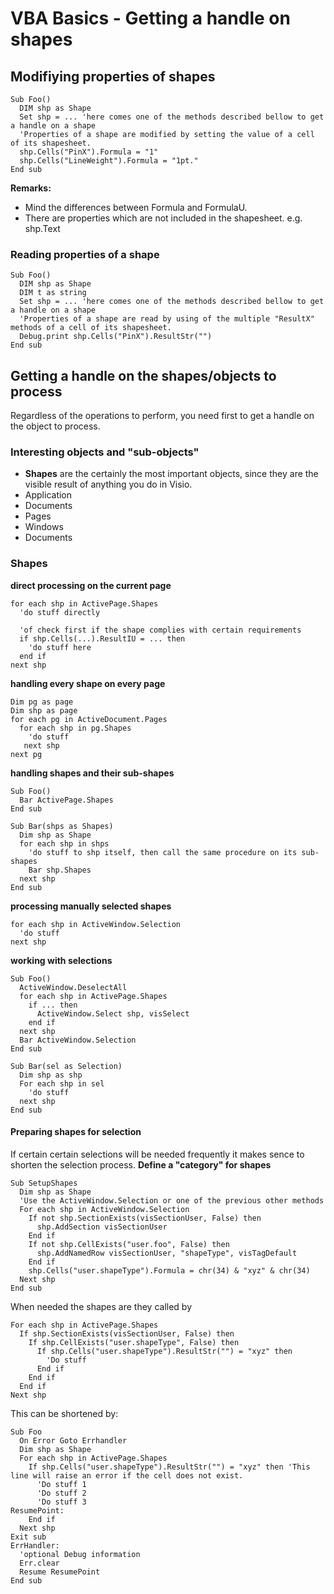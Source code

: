 # VBA Basics - Getting a handle on shapes
## Modifiying properties of shapes
```VBA
Sub Foo()
  DIM shp as Shape
  Set shp = ... 'here comes one of the methods described bellow to get a handle on a shape
  'Properties of a shape are modified by setting the value of a cell of its shapesheet.
  shp.Cells("PinX").Formula = "1"
  shp.Cells("LineWeight").Formula = "1pt."
End sub
```
**Remarks:**
- Mind the differences between Formula and FormulaU.
- There are properties which are not included in the shapesheet. e.g. shp.Text
### Reading properties of a shape
```VBA
Sub Foo()
  DIM shp as Shape
  DIM t as string
  Set shp = ... 'here comes one of the methods described bellow to get a handle on a shape
  'Properties of a shape are read by using of the multiple "ResultX" methods of a cell of its shapesheet.
  Debug.print shp.Cells("PinX").ResultStr("")
End sub
```

## Getting a handle on the shapes/objects to process
Regardless of the operations to perform, you need first to get a handle on the object to process.

### Interesting objects and "sub-objects"
- **Shapes** are the certainly the most important objects, since they are the visible result of anything you do in Visio.
- Application
- Documents
- Pages
- Windows
- Documents

### Shapes
**direct processing on the current page**
```VBA
for each shp in ActivePage.Shapes
  'do stuff directly
  
  'of check first if the shape complies with certain requirements
  if shp.Cells(...).ResultIU = ... then
    'do stuff here
  end if
next shp
```
**handling every shape on every page**
```VBA
Dim pg as page
Dim shp as page
for each pg in ActiveDocument.Pages
  for each shp in pg.Shapes
    'do stuff
   next shp
next pg
```
**handling shapes and their sub-shapes**
```VBA
Sub Foo()
  Bar ActivePage.Shapes
End sub

Sub Bar(shps as Shapes)
  Dim shp as Shape
  for each shp in shps
    'do stuff to shp itself, then call the same procedure on its sub-shapes
    Bar shp.Shapes
  next shp
End sub
```
**processing manually selected shapes**
```VBA
for each shp in ActiveWindow.Selection
  'do stuff
next shp
```
**working with selections**
```VBA
Sub Foo()
  ActiveWindow.DeselectAll
  for each shp in ActivePage.Shapes
    if ... then
      ActiveWindow.Select shp, visSelect
    end if
  next shp
  Bar ActiveWindow.Selection
End sub

Sub Bar(sel as Selection)
  Dim shp as shp
  For each shp in sel
    'do stuff
  next shp
End sub
```

#### Preparing shapes for selection
If certain certain selections will be needed frequently it makes sence to shorten the selection process.
**Define a "category" for shapes**
```VBA
Sub SetupShapes
  Dim shp as Shape
  'Use the ActiveWindow.Selection or one of the previous other methods
  For each shp in ActiveWindow.Selection
    If not shp.SectionExists(visSectionUser, False) then
      shp.AddSection visSectionUser
    End if
    If not shp.CellExists("user.foo", False) then
      shp.AddNamedRow visSectionUser, "shapeType", visTagDefault
    End if
    shp.Cells("user.shapeType").Formula = chr(34) & "xyz" & chr(34)
  Next shp
End sub
```
When needed the shapes are they called by
```VBA
For each shp in ActivePage.Shapes
  If shp.SectionExists(visSectionUser, False) then
    If shp.CellExists("user.shapeType", False) then
      If shp.Cells("user.shapeType").ResultStr("") = "xyz" then
        'Do stuff
      End if
    End if
  End if
Next shp
```
This can be shortened by:
```VBA
Sub Foo
  On Error Goto Errhandler
  Dim shp as Shape
  For each shp in ActivePage.Shapes
    If shp.Cells("user.shapeType").ResultStr("") = "xyz" then 'This line will raise an error if the cell does not exist.
      'Do stuff 1
      'Do stuff 2
      'Do stuff 3
ResumePoint:
    End if
  Next shp
Exit sub
ErrHandler:
  'optional Debug information
  Err.clear
  Resume ResumePoint
End sub
```
